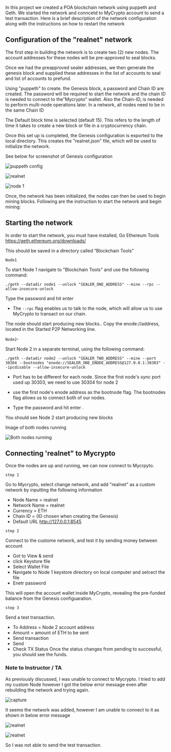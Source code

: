 In this project we created a POA blockchain network using puppeth and Geth. We started the network and conncetd to MyCrypto account  to send a test transaction.   Here is a brief description of the network configuration along with the instructions on how to restart the network

## Configuration of the "realnet" network
 
The first step in building the network is to create two (2) new nodes.  The account addresses for these nodes will be pre-approved to seal blocks.

Once we had the preapproved sealer addresses, we then generate the genesis block and supplied these addresses in the list of accounts to seal and list of accounts to prefund.

Using "puppeth" to create.  the Genesis block, a password and Chain ID are created. The password will be required to start the network and the chain ID is needed to connect to the"Mycrypto" wallet. Also the Chain-ID, is needed to perform multi-node operations later. In a network, all nodes need to be in the same Chain ID

The Default block time is selected (default 15). This refers to the length of time it takes to create a new block or file in a cryptocurrency chain.

Once this set up is completed, the Genesis configuration is exported to the local directory.  This creates the "realnet.json" file, which will be used to initialize the 
network.

See below for screenshot of Genesis configuration

![puppeth config](https://github.com/lizie29u/Blockchain/blob/main/realnet/Screenshots/puppeth_config.PNG?raw=true)

![realnet](realnet/screenshots/directory.PNG)

![node 1](realnet/screenshots/node_1.PNG)

Once, the network has been initialized, the nodes can then be used to begin mining blocks.  Following are the instruction to start the network and begin mining:


## Starting the network

In order to start the network, you must have installed, Go Ethereum Tools https://geth.ethereum.org/downloads/

This should be saved in a directory called “Blockchain Tools”

`Node1`

To start Node 1 navigate to "Blockchain Tools" and use the following command:
```
./geth --datadir node1 --unlock "SEALER_ONE_ADDRESS" --mine --rpc --allow-insecure-unlock
```
 Type the password and hit enter 

* The `--rpc` flag enables us to talk to the node, which will allow us to use MyCrypto  to transact on our chain.

The node should start producing new blocks.. Copy the enode://address, located in the Started P2P Networking line.

`Node2`-

Start Node 2 in a separate terminal, using the following command:
```
./geth --datadir node2 --unlock "SEALER_TWO_ADDRESS" --mine --port 30304 --bootnodes "enode://SEALER_ONE_ENODE_ADDRESS@127.0.0.1:30303" --ipcdisable --allow-insecure-unlock
```
* Port has to be different for each node. Since the first node's sync port used up 30303, we need to use 30304 for node 2

* use the first node's enode address as the bootnode flag. The bootnodes flag allows us to connect both of our nodes.


 * Type the password and hit enter .

You should see Node 2 start producing new blocks

Image of both nodes running

![Both nodes running](realnet/screenshots/both_nodes.PNG)


## Connecting 'realnet" to Mycrypto
Once the nodes are up and running, we can now connect to Mycrpyto.

`step 1`

 Go to Mycrypto, select change network, and add "realnet" as a custom network  by inputting the following information
* Node Name = realnet
* Network Name = realnet
* Currency = ETH
* Chain ID = (ID chosen when creating the Genesis)
* Default URL http://127.0.0.1:8545

`step 2`

Connect to the custome network, and test it by sending money between account
* Got to View & send
* click Keystore file
* Select Wallet File
* Navigate to Node 1 keystore directory on local computer and selcect the file
* Enetr password 

This will open the account wallet inside MyCrypto, revealing the pre-funded balance from the Genesis configuaration.

`step 3`

Send a test transaction.
* To Address = Node 2 account address
* Amount = amount of ETH to be sent 
* Send transaction
* Send
* Check TX Status
Once the status changes from pending to successful, you should see the funds.


### Note to Instructor / TA
As previously discussed, I was unable to connect to Mycrypto.  I tried to add my custom Node however I got the below error message even after rebuilding the network and trying again.

![capture](realnet/screenshots/Capture.PNG)

It seems the network was added, however I am unable to connect to it as shown in below error message

![realnet](realnet/screenshots/realnet.PNG)

![realnet](realnet/screenshots/cant_connect.PNG)

So I was not able to send the test transaction.
